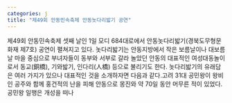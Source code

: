 ```yaml
---
categories: j
title: "제49회 안동민속축제 안동놋다리밟기 공연"
---
```

제49회 안동민속축제 셋째 날인 1일 모디 684대로에서 안동놋다리밟기(경북도무형문화재 제7호) 공연이 펼쳐지고 있다. 놋다리밟기는 안동지방에서 작은 보름날이나 대보름날 마을 중심으로 부녀자들이 동부와 서부로 갈라 놀았던 안동의 대표적인 여성대동놀이로서 동교(銅橋), 기와밟기, 인다리(人橋) 등으로 불리기도 한다. 놋다리밟기의 유래담은 여러 가지가 있으나 대표적인 것을 소개하자면 다음과 같다.고려 31대 공민왕이 왕비인 공주와 함께 홍건적의 난을 피해 안동으로 몽진와 약 70일 동안 머무른 적이 있었다. 공민왕 일행은 개성을 떠나
